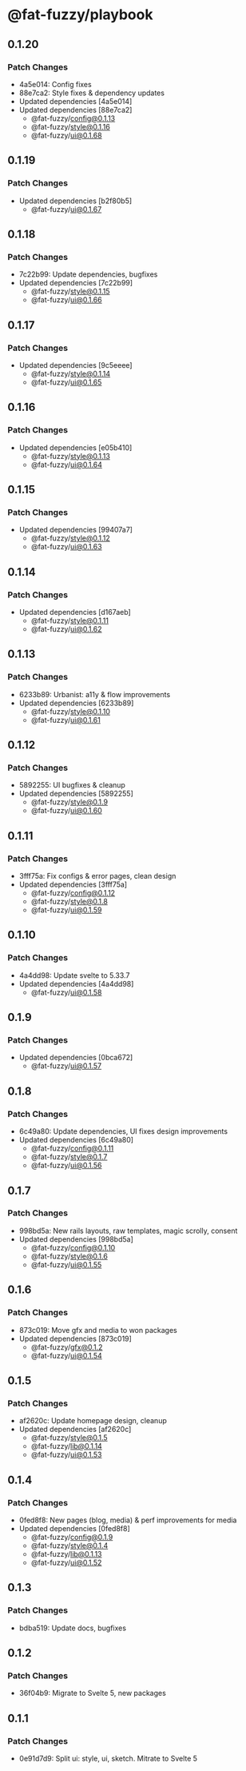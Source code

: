 # @fat-fuzzy/playbook

## 0.1.20

### Patch Changes

- 4a5e014: Config fixes
- 88e7ca2: Style fixes & dependency updates
- Updated dependencies [4a5e014]
- Updated dependencies [88e7ca2]
  - @fat-fuzzy/config@0.1.13
  - @fat-fuzzy/style@0.1.16
  - @fat-fuzzy/ui@0.1.68

## 0.1.19

### Patch Changes

- Updated dependencies [b2f80b5]
  - @fat-fuzzy/ui@0.1.67

## 0.1.18

### Patch Changes

- 7c22b99: Update dependencies, bugfixes
- Updated dependencies [7c22b99]
  - @fat-fuzzy/style@0.1.15
  - @fat-fuzzy/ui@0.1.66

## 0.1.17

### Patch Changes

- Updated dependencies [9c5eeee]
  - @fat-fuzzy/style@0.1.14
  - @fat-fuzzy/ui@0.1.65

## 0.1.16

### Patch Changes

- Updated dependencies [e05b410]
  - @fat-fuzzy/style@0.1.13
  - @fat-fuzzy/ui@0.1.64

## 0.1.15

### Patch Changes

- Updated dependencies [99407a7]
  - @fat-fuzzy/style@0.1.12
  - @fat-fuzzy/ui@0.1.63

## 0.1.14

### Patch Changes

- Updated dependencies [d167aeb]
  - @fat-fuzzy/style@0.1.11
  - @fat-fuzzy/ui@0.1.62

## 0.1.13

### Patch Changes

- 6233b89: Urbanist: a11y & flow improvements
- Updated dependencies [6233b89]
  - @fat-fuzzy/style@0.1.10
  - @fat-fuzzy/ui@0.1.61

## 0.1.12

### Patch Changes

- 5892255: UI bugfixes & cleanup
- Updated dependencies [5892255]
  - @fat-fuzzy/style@0.1.9
  - @fat-fuzzy/ui@0.1.60

## 0.1.11

### Patch Changes

- 3fff75a: Fix configs & error pages, clean design
- Updated dependencies [3fff75a]
  - @fat-fuzzy/config@0.1.12
  - @fat-fuzzy/style@0.1.8
  - @fat-fuzzy/ui@0.1.59

## 0.1.10

### Patch Changes

- 4a4dd98: Update svelte to 5.33.7
- Updated dependencies [4a4dd98]
  - @fat-fuzzy/ui@0.1.58

## 0.1.9

### Patch Changes

- Updated dependencies [0bca672]
  - @fat-fuzzy/ui@0.1.57

## 0.1.8

### Patch Changes

- 6c49a80: Update dependencies, UI fixes design improvements
- Updated dependencies [6c49a80]
  - @fat-fuzzy/config@0.1.11
  - @fat-fuzzy/style@0.1.7
  - @fat-fuzzy/ui@0.1.56

## 0.1.7

### Patch Changes

- 998bd5a: New rails layouts, raw templates, magic scrolly, consent
- Updated dependencies [998bd5a]
  - @fat-fuzzy/config@0.1.10
  - @fat-fuzzy/style@0.1.6
  - @fat-fuzzy/ui@0.1.55

## 0.1.6

### Patch Changes

- 873c019: Move gfx and media to won packages
- Updated dependencies [873c019]
  - @fat-fuzzy/gfx@0.1.2
  - @fat-fuzzy/ui@0.1.54

## 0.1.5

### Patch Changes

- af2620c: Update homepage design, cleanup
- Updated dependencies [af2620c]
  - @fat-fuzzy/style@0.1.5
  - @fat-fuzzy/lib@0.1.14
  - @fat-fuzzy/ui@0.1.53

## 0.1.4

### Patch Changes

- 0fed8f8: New pages (blog, media) & perf improvements for media
- Updated dependencies [0fed8f8]
  - @fat-fuzzy/config@0.1.9
  - @fat-fuzzy/style@0.1.4
  - @fat-fuzzy/lib@0.1.13
  - @fat-fuzzy/ui@0.1.52

## 0.1.3

### Patch Changes

- bdba519: Update docs, bugfixes

## 0.1.2

### Patch Changes

- 36f04b9: Migrate to Svelte 5, new packages

## 0.1.1

### Patch Changes

- 0e91d7d9: Split ui: style, ui, sketch. Mitrate to Svelte 5
